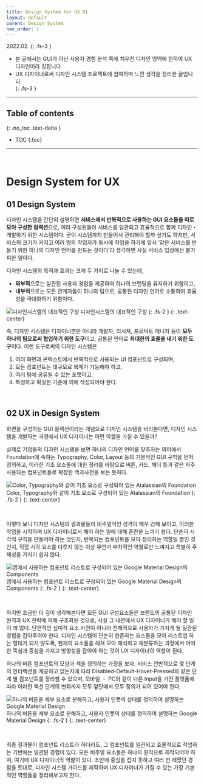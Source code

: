 ```yaml
---
title: Design System for UX 01
layout: default
parent: Design System
nav_order: 1
---
```

   
2022.02.
{: .fs-3 }

- 본 글에서는 GUI가 아닌 사용자 경험 분석 쪽에 치우친 디자인 영역에 한하여 UX 디자인이라 칭합니다.
- UX 디자이너로써 디자인 시스템 프로젝트에 참여하며 느낀 생각을 정리한 글입니다.  
{: .fs-3 }



---

## Table of contents
{: .no_toc .text-delta }

- TOC
{:toc}


---

<br/>


# Design System for UX

## 01 Design System

디자인 시스템을 간단히 설명하면 **서비스에서 반복적으로 사용하는 GUI 요소들을 따로 모아 구성한 컬렉션**으로, 여러 구성원들이 서비스를 일관되고 효율적으로 함께 디자인・개발하기 위한 시스템이다. 굳이 시스템까지 만들어서 관리해야 할까 싶기도 하지만, 서비스의 크기가 커지고 여러 명의 작업자가 동시에 작업을 하기에 앞서 ‘같은 서비스를 만들기 위한 하나의 디자인 언어를 만드는 것이다’라 생각하면 사실 서비스 입장에선 불가피한 일이다. 

디자인 시스템의 목적과 효과는 크게 두 가지로 나눌 수 있는데,  
- **외부적**으로는 일관된 사용자 경험을 제공하여 하나의 브랜딩을 유지하기 위함이고,
- **내부적**으로는 모든 관계자들이 하나의 팀으로, 공통된 디자인 언어로 소통하여 효율성을 극대화하기 위함이다.

![디자인시스템의 대표적인 구성](https://t1.daumcdn.net/brunch/service/user/27D8/image/gPM1WSDqqQaUnB5nf9i3jm7ZdtI.png)
디자인시스템의 대표적인 구성
{: .fs-2 }
{: .text-center}

  
즉, 디자인 시스템은 디자이너뿐만 아니라 개발자, 리서쳐, 프로덕트 매니저 등이 **모두 하나의 팀으로써 협업하기 위한 도구**이고, 공통된 언어로 **최대한의 효율을 내기 위한 도구**이다. 이런 도구로써의 디자인 시스템은 
1. 여러 화면과 콘텍스트에서 반복적으로 사용되는 UI 컴포넌트로 구성되며, 
2. 모든 컴포넌트는 대규모로 복제가 가능해야 하고,
3. 여러 팀에 공유될 수 있는 포맷이고,
4. 특정하고 확실한 기준에 의해 작성되어야 한다.

<br/>

## 02 UX in Design System

화면을 구성하는 GUI 컬렉션이라는 개념으로 디자인 시스템을 바라본다면, 디자인 시스템을 개발하는 과정에서 UX 디자이너는 어떤 역할을 가질 수 있을까?

실제로 기업들의 디자인 시스템을 보면 하나의 디자인 언어를 맞추자는 의미에서 Foundation에 속하는 Typography, Color, Layout 등의 기본적인 GUI 규칙을 먼저 정의하고, 이러한 기초 요소들에 대한 정리를 바탕으로 버튼, 카드, 헤더 등과 같은 자주 사용되는 컴포넌트들로 확장한 백과사전을 보는 듯하다.

![Color, Typography와 같이 기초 요소로 구성되어 있는 Atalassian의 Foundation](https://Gyeolhan.github.com/design-blog/assets/images/dsux1-1.png)
Color, Typography와 같이 기초 요소로 구성되어 있는 Atalassian의 Foundation
{: .fs-2 }
{: .text-center}

<br/>

이렇다 보니 디자인 시스템의 결과물들이 비주얼적인 성격이 매우 강해 보이고, 이러한 작업을 시작하며 UX 디자이너로서 해야 하는 일에 대해 혼란을 느끼기 쉽다. 단순히 시각적 규칙을 만들어야 하는 것인지, 반복되는 컴포넌트를 모아 정리하는 역할일 뿐인 것인지, 직접 시각 요소를 다루지 않는 이상 무언가 부차적인 역할로만 느껴지고 특별히 주체성을 가지기 쉽지 않다.

![앱에서 사용하는 컴포넌트 리스트로 구성되어 있는 Google Material Design의 Components](https://Gyeolhan.github.com/design-blog/assets/images/dsux1-2.png)
앱에서 사용하는 컴포넌트 리스트로 구성되어 있는 Google Material Design의 Components
{: .fs-2 }
{: .text-center}

<br/>

하지만 조금만 더 깊이 생각해본다면 모든 GUI 구성요소들은 브랜드의 공통된 디자인 원칙과 UX 전략에 의해 구조화된 것으로, 사실 그 내면에서 UX 디자이너가 해야 할 일이 꽤 많다. 단편적인 심미적 요소 사전이 아니라 전체적으로 사용자가 가지게 될 일관된 경험을 잡아주어야 한다. 디자인 시스템이 단순히 현존하는 요소들을 모아 리스트업 하는 형태가 되지 않도록, 현재의 요소들을 헤쳐 모아 해석하고 재분류하는 과정에서 어떠한 뚝심과 중심을 가지고 방향성을 잡아야 하는 것이 UX 디자이너의 역할이 된다.

하나의 버튼 컴포넌트의 모양과 색을 정의하는 과정을 보자. 서비스 전반적으로 몇 단계의 인터랙션을 제공하고 있는지에 따라 Disabled-Default-Hover-Pressed와 같은 단계 별 컴포넌트를 정리할 수 있으며, 모바일 ・ PC와 같이 다른 Input을 가진 플랫폼에 따라 이러한 액션 단계의 변화까지 모두 앞단에서 모두 정의가 되어 있어야 한다.

![하나의 버튼을 세부 요소로 분해하고, 사용자 인풋의 상태를 정의하여 설명하는 Google Material Design](https://Gyeolhan.github.com/design-blog/assets/images/dsux1-3.png)
하나의 버튼을 세부 요소로 분해하고, 사용자 인풋의 상태를 정의하여 설명하는 Google Material Design
{: .fs-2 }
{: .text-center}

<br/>

최종 결과물이 컴포넌트 리스트라 하더라도, 그 컴포넌트를 일관되고 효율적으로 작업하는 기반에는 일관된 경험이 있다. 모든 비주얼 요소들은 하나의 원칙으로 제작되어야 하며, 여기에 UX 디자이너의 역할이 있다. 초반에 중심을 잡지 못하고 여러 번 헤맸던 경험을 토대로, 디자인 시스템 가이드를 제작하며 UX 디자이너가 가질 수 있는 가장 기본적인 역할들을 정리해보고자 한다.

<br/>
<br/>
<br/>